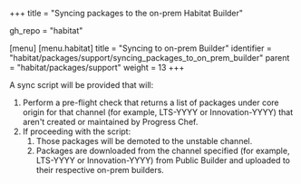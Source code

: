+++
title = "Syncing packages to the on-prem Habitat Builder"

gh_repo = "habitat"

[menu]
  [menu.habitat]
    title = "Syncing to on-prem Builder"
    identifier = "habitat/packages/support/syncing_packages_to_on_prem_builder"
    parent = "habitat/packages/support"
    weight = 13
+++

A sync script will be provided that will:

1. Perform a pre-flight check that returns a list of packages under core origin for that channel (for example, LTS-YYYY or Innovation-YYYY) that aren't created or maintained by Progress Chef.
1. If proceeding with the script:
   1. Those packages will be demoted to the unstable channel.
   1. Packages are downloaded from the channel specified (for example, LTS-YYYY or Innovation-YYYY) from Public Builder and uploaded to their respective on-prem builders.
